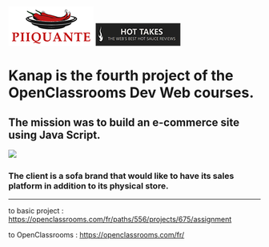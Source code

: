 ![](piquante%20logo.png)      ![](hot%20takes%20logo.png)
# Kanap is the fourth project of the OpenClassrooms Dev Web courses.
## The mission was to build an e-commerce site using Java Script.
![](pages%20kanap.png) 

### The client is a sofa brand that would like to have its sales platform in addition to its physical store.

---
to basic project : https://openclassrooms.com/fr/paths/556/projects/675/assignment

to OpenClassrooms : https://openclassrooms.com/fr/

